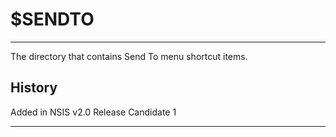 # $SENDTO

---

The directory that contains Send To menu shortcut items.

## History

Added in NSIS v2.0 Release Candidate 1

---